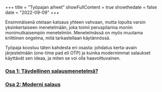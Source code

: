 +++
title = "Työpajan aiheet"
showFullContent = true 
showthedate = false
date = "2022-09-09"
+++

Ensimmäisenä otetaan katsaus yhteen vahvaan, mutta lopulta varsin yksinkertaiseen menetelmään, joka toimii peruspilarina moniin monimutkaisempiin menetelmiin.
Menetelmässä on myös muutama kriittiinen ongelma, mitä tarkastellaan käytännössä.

Työpaja koostuu täten kahdesta eri osasta: johdatus kerta-avain järjestelmään (one-time pad eli OTP) ja kuinka modernimmat salaukset käyttävät sen ideaa, ja miten se voi olla haavoittuvainen.

### [Osa 1: Täydellinen salausmenetelmä?](harjoitus1)
### [Osa 2: Moderni salaus](harjoitus2)


